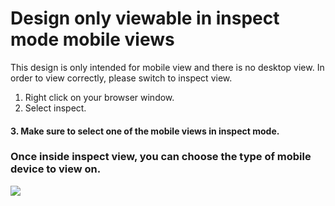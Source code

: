 # Design only viewable in inspect mode mobile views

This design is only intended for mobile view and there is no desktop view.  In order to view correctly, please switch to inspect view.

1. Right click on your browser window.
2. Select inspect.
#### 3. Make sure to select one of the mobile views in inspect mode.

### Once inside inspect view, you can choose the type of mobile device to view on.




![](inspectdash.gif)
